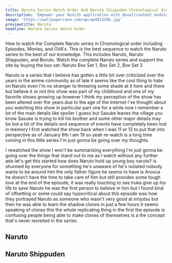 ```yaml
---
title: Naruto Series Watch Order And Naruto Shippuden Chronological Order
description: 'Empower your NuxtJS application with @nuxt/content module: write in a content/ directory and fetch your Markdown, JSON, YAML and CSV files through a MongoDB like API, acting as a Git-based Headless CMS.'
image: 'https://wallpapercave.com/wp/wp4813396.jpg'
previewtitle: Naruto
headline: Naruto Series Watch Order
---
```

<p>How to watch the Complete Naruto series in Chronological order including Episodes, Movies, and OVA's. This is the best sequence to watch the Naruto series to the best of our knowledge. This includes Naruto, Naruto Shippuden, and Boruto. Watch the complete Naruto series and support the site by buying the box set: Naruto Box Set 1, Box Set 2, Box Set 3
</p>
<p>
Naruto is a series that I believe has gotten a little bit over criticized over the years in the anime community as of late it seems like the cool thing to hate on Naruto even I'm no stranger to throwing some shade at it here and there but believe it or not this show was part of my childhood and one of my favorite shows growing up however I think my perception of the show has been altered over the years due to the age of the Internet I've thought about you watching this show in particular part one for a while now I remember a lot of the main details like spoiler I guess but Sasuke leaves the village you know Sasuke is trying to kill his brother and some other major details may be but a lot of the details and sequence of events have completely been lost in memory I first watched the show back when I was 11 or 12 to put that into perspective as of January 6th I am 19 so yeah re-watch is a long time coming in this little series I'm just gonna be going over my thoughts.</p>
<p>
 I rewatched the show I won't be summarizing everything I'm just gonna be going over the things that stand out to me as I watch without any further ado let's get this started how does Naruto hold up young boy naruto? is shunned by everyone for something he's unaware of he's isolated nobody wants to be around him the only father figure he seems to have is Arouca he doesn't have the time to take care of him but still provides some tough love at the end of the episode, it was really touching to see Iruka give up his life to save Naruto he was the first person to believe in him but I found kind of offsetting or some could say hypocritical about this episode was how they portrayed Naruto as someone who wasn't very good at ninjutsu but then he was able to learn the shadow clones in just a few hours it seems speaking of clones this the whole replicating thing in the first the episode is confusing people being able to make clones of themselves is a the concept that's never revisited in the series.</p>

## Naruto

<client-only>
<card-color :text='[
   "Episodes 1-5",
   "Find the Four-Leaf Red Clover! OVA",
   "Episodes 6-19",
   "Naruto: The Cross Roads. OVA",
   "Episodes 20-101",
   "Mission: Protect the Waterfall Village! OVA",
   "Naruto the Movie: Ninja Clash in the Land of Snow",
   "Episodes 102-160",
   "Naruto the Movie: The Legend of the Stone of Gelel",
   "Episodes 161-196",
   "Naruto the Movie: Guardians of the Crescent Moon Kingdom",
   "Episodes 197-220"
]'></card-color>
</client-only>

## Naruto Shippuden

<client-only>
<card-color :ind='13' :text='[
	"Episodes 1-32",
	"Naruto Shippuden the Movie",
	"Episodes 32-71",
	"Naruto Shippuden the Movie: Bonds",
	"Episodes 72-126",
	"Naruto Shippuden the Movie: The Will of Fire",
	"Episodes 127-143",
	"Naruto Shippuden the Movie: The Lost Tower",
	"Episodes 144 - 196",
	"Naruto the Movie: Blood Prison",
	"Episodes 197-219",
	"Chunin Exam on Fire! Naruto vs. Konohamaru! OVA",
	"Episodes 220 - 251",
	"Road to Ninja: Naruto the Movie",
	"Episodes 252-483",
	"Read Kakashi Hiden: Lightning in the Icy Sky! Manga",
	"Episodes 489-493",
	"The Last: Naruto the Movie",
	"Read Sakura Hidden: Thoughts of Love, Riding Upon a Spring Breeze! Manga",
	"Episodes 494-500",
	"Read Gaara Hiden: A Sandstorm Mirage! Manga",
	"Read Akatsuki Hiden: Evil Flowers in Full Bloom! Manga",
	"Episodes 484-488",
	"The Day Naruto Became Hokage OVA"
]'></card-color>
</client-only>
